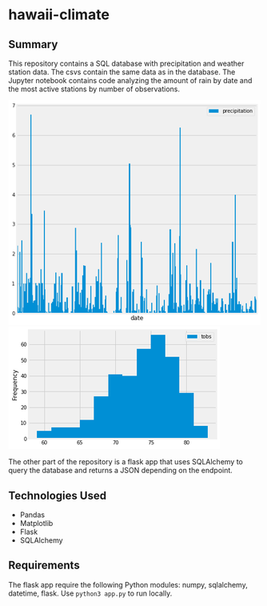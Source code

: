 # hawaii-climate

## Summary
This repository contains a SQL database with precipitation and weather station data. The csvs contain the same data as in the database. The Jupyter notebook contains code analyzing the amount of rain by date and the most active stations by number of observations. 

![alt-text](https://raw.githubusercontent.com/jonathanpiech/hawaii-climate/master/precip.png "precipitation")
![alt-text](https://raw.githubusercontent.com/jonathanpiech/hawaii-climate/master/station.png "stations")

The other part of the repository is a flask app that uses SQLAlchemy to query the database and returns a JSON depending on the endpoint.

## Technologies Used
- Pandas
- Matplotlib
- Flask
- SQLAlchemy

## Requirements
The flask app require the following Python modules: numpy, sqlalchemy, datetime, flask. Use `python3 app.py` to run locally.
